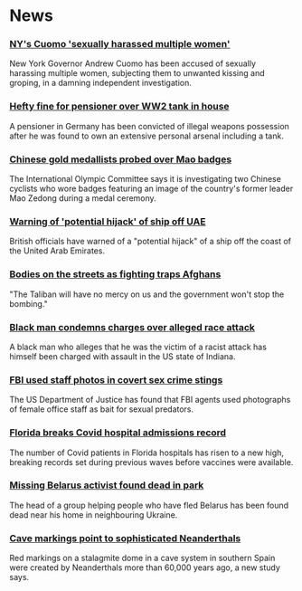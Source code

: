 # News
### [NY's Cuomo 'sexually harassed multiple women'](https://www.bbc.com/news/world-us-canada-58077255)
New York Governor Andrew Cuomo has been accused of sexually harassing multiple women, subjecting them to unwanted kissing and groping, in a damning independent investigation. 
### [Hefty fine for pensioner over WW2 tank in house](https://www.bbc.com/news/world-europe-58077039)
A pensioner in Germany has been convicted of illegal weapons possession after he was found to own an extensive personal arsenal including a tank. 
### [Chinese gold medallists probed over Mao badges](https://www.bbc.com/news/world-asia-china-58075743)
The International Olympic Committee says it is investigating two Chinese cyclists who wore badges featuring an image of the country's former leader Mao Zedong during a medal ceremony.
### [Warning of 'potential hijack' of ship off UAE](https://www.bbc.com/news/world-middle-east-58078506)
British officials have warned of a "potential hijack" of a ship off the coast of the United Arab Emirates.
### [Bodies on the streets as fighting traps Afghans](https://www.bbc.com/news/world-asia-58074525)
"The Taliban will have no mercy on us and the government won't stop the bombing."
### [Black man condemns charges over alleged race attack](https://www.bbc.com/news/world-us-canada-58078503)
A black man who alleges that he was the victim of a racist attack has himself been charged with assault in the US state of Indiana.
### [FBI used staff photos in covert sex crime stings](https://www.bbc.com/news/world-us-canada-58077310)
The US Department of Justice has found that FBI agents used photographs of female office staff as bait for sexual predators.
### [Florida breaks Covid hospital admissions record](https://www.bbc.com/news/world-us-canada-58077209)
The number of Covid patients in Florida hospitals has risen to a new high, breaking records set during previous waves before vaccines were available.
### [Missing Belarus activist found dead in park](https://www.bbc.com/news/world-europe-58065313)
The head of a group helping people who have fled Belarus has been found dead near his home in neighbouring Ukraine.
### [Cave markings point to sophisticated Neanderthals](https://www.bbc.com/news/world-europe-58070141)
Red markings on a stalagmite dome in a cave system in southern Spain were created by Neanderthals more than 60,000 years ago, a new study says.
